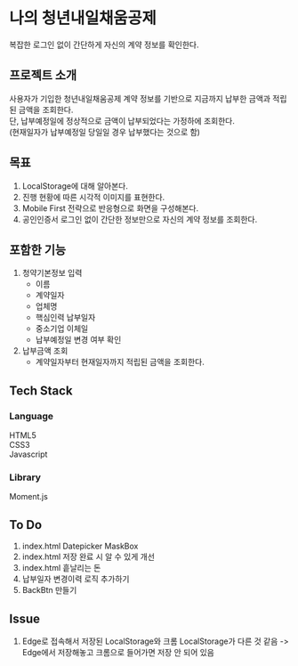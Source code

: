 # 나의 청년내일채움공제

복잡한 로그인 없이 간단하게 자신의 계약 정보를 확인한다.

## 프로젝트 소개
사용자가 기입한 청년내일채움공제 계약 정보를 기반으로 지금까지 납부한 금액과 적립된 금액을 조회한다.  
단, 납부예정일에 정상적으로 금액이 납부되었다는 가정하에 조회한다.  
(현재일자가 납부예정일 당일일 경우 납부했다는 것으로 함)  

## 목표
1. LocalStorage에 대해 알아본다.
2. 진행 현황에 따른 시각적 이미지를 표현한다.
3. Mobile First 전략으로 반응형으로 화면을 구성해본다.
4. 공인인증서 로그인 없이 간단한 정보만으로 자신의 계약 정보를 조회한다.

## 포함한 기능
1. 청약기본정보 입력
    - 이름
    - 계약일자
    - 업체명
    - 핵심인력 납부일자
    - 중소기업 이체일
    - 납부예정일 변경 여부 확인
2. 납부금액 조회
    - 계약일자부터 현재일자까지 적립된 금액을 조회한다.

## Tech Stack
### Language
HTML5  
CSS3  
Javascript  
### Library
Moment.js

## To Do
1. index.html Datepicker MaskBox
2. index.html 저장 완료 시 알 수 있게 개선
3. index.html 흩날리는 돈
4. 납부일자 변경이력 로직 추가하기
5. BackBtn 만들기

## Issue
1. Edge로 접속해서 저장된 LocalStorage와 크롬 LocalStorage가 다른 것 같음
    -> Edge에서 저장해놓고 크롬으로 들어가면 저장 안 되어 있음
